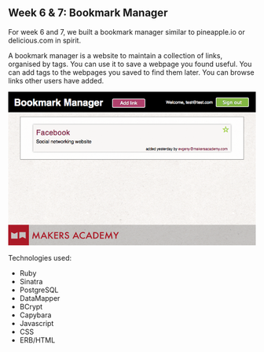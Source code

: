 Week 6 & 7: Bookmark Manager
-----------------------------
For week 6 and 7, we built a bookmark manager similar to pineapple.io or delicious.com in spirit.

A bookmark manager is a website to maintain a collection of links, organised by tags. You can use it to save a webpage you found useful. You can add tags to the webpages you saved to find them later. You can browse links other users have added.

![alt text](https://raw.githubusercontent.com/jorjahung/bookmark-manager/master/screenshot.png "Bookmark Manager")


Technologies used: 
* Ruby
* Sinatra
* PostgreSQL
* DataMapper
* BCrypt
* Capybara
* Javascript
* CSS
* ERB/HTML